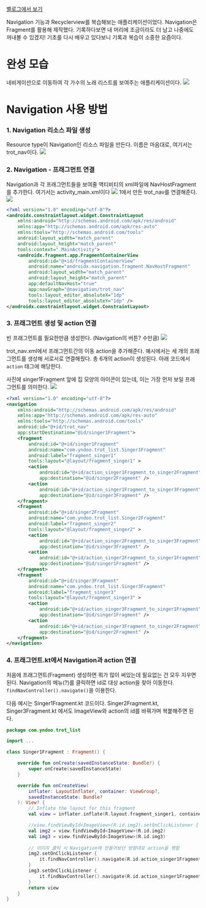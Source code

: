 [벨로그에서 보기](https://velog.io/@kuronuma_daisy/Android-%ED%8A%B8%EB%A1%AF-%EA%B0%80%EC%88%98%EB%B3%84-%EB%85%B8%EB%9E%98-%EB%A6%AC%EC%8A%A4%ED%8A%B8-%EC%95%B1-Navigation-Fragment-Recyclerview-%ED%99%9C%EC%9A%A9)

Navigation 기능과 Recyclerview를 복습해보는 애플리케이션이었다. Navigation은 Fragment를 활용해 제작했다. 기록하다보면 내 머리에 조금이라도 더 남고 나중에도 꺼내볼 수 있겠지! 기초를 다시 배우고 있다보니 기록과 복습이 소중한 요즘이다.

# 완성 모습
네비게이션으로 이동하여 각 가수의 노래 리스트를 보여주는 애플리케이션이다.
![](https://velog.velcdn.com/images/kuronuma_daisy/post/e31767eb-e468-42b2-b93d-76f7e7aba55b/image.gif)

# Navigation 사용 방법
### 1. Navigation 리소스 파일 생성
Resource type이 Navigation인 리소스 파일을 만든다. 이름은 마음대로, 여기서는 trot_nav이다.
![](https://velog.velcdn.com/images/kuronuma_daisy/post/41a4a504-1fea-4a46-8dc8-f5a696e14575/image.png)
### 2. Navigation - 프래그먼트 연결
Navigation과 각 프래그먼트들을 보여줄 액티비티의 xml파일에 NavHostFragment를 추가한다.
여기서는 activity_main.xml이다
![](https://velog.velcdn.com/images/kuronuma_daisy/post/b7773adf-3efb-495c-926a-ca69c6190e30/image.png)
1에서 만든 trot_nav를 연결해준다.
![](https://velog.velcdn.com/images/kuronuma_daisy/post/5d9ab8a3-e691-4b93-a401-0b69d92b25d0/image.png)

```xml
<?xml version="1.0" encoding="utf-8"?>
<androidx.constraintlayout.widget.ConstraintLayout
    xmlns:android="http://schemas.android.com/apk/res/android"
    xmlns:app="http://schemas.android.com/apk/res-auto"
    xmlns:tools="http://schemas.android.com/tools"
    android:layout_width="match_parent"
    android:layout_height="match_parent"
    tools:context=".MainActivity">
    <androidx.fragment.app.FragmentContainerView
        android:id="@+id/fragmentContainerView"
        android:name="androidx.navigation.fragment.NavHostFragment"
        android:layout_width="match_parent"
        android:layout_height="match_parent"
        app:defaultNavHost="true"
        app:navGraph="@navigation/trot_nav"
        tools:layout_editor_absoluteX="1dp"
        tools:layout_editor_absoluteY="1dp" />
</androidx.constraintlayout.widget.ConstraintLayout>
```
### 3. 프래그먼트 생성 및 action 연결
빈 프래그먼트를 필요한만큼 생성한다. (Navigation의 버튼? 수만큼)
![](https://velog.velcdn.com/images/kuronuma_daisy/post/84e1841e-64d8-4b7f-aa60-26cf480e443e/image.png)

trot_nav.xml에서 프래그먼트간의 이동 action을 추가해준다. 예시에서는 세 개의 프래그먼트를 생성해 서로서로 연결해줬다. 총 6개의 action이 생성된다. 아래 코드에서 `action` 태그에 해당한다.  

사진에 singer1Fragment 앞에 집 모양의 아이콘이 있는데, 이는 가장 먼저 보일 프래그먼트를 의미한다.
![](https://velog.velcdn.com/images/kuronuma_daisy/post/17190b08-b6bc-4888-a8db-b98a3de57fbb/image.png)
```xml
<?xml version="1.0" encoding="utf-8"?>
<navigation
    xmlns:android="http://schemas.android.com/apk/res/android"
    xmlns:app="http://schemas.android.com/apk/res-auto"
    xmlns:tools="http://schemas.android.com/tools"
    android:id="@+id/trot_nav"
    app:startDestination="@id/singer1Fragment">
    <fragment
        android:id="@+id/singer1Fragment"
        android:name="com.yndoo.trot_list.Singer1Fragment"
        android:label="fragment_singer1"
        tools:layout="@layout/fragment_singer1" >
        <action
            android:id="@+id/action_singer1Fragment_to_singer2Fragment"
            app:destination="@id/singer2Fragment" />
        <action
            android:id="@+id/action_singer1Fragment_to_singer3Fragment"
            app:destination="@id/singer3Fragment" />
    </fragment>
    <fragment
        android:id="@+id/singer2Fragment"
        android:name="com.yndoo.trot_list.Singer2Fragment"
        android:label="fragment_singer2"
        tools:layout="@layout/fragment_singer2" >
        <action
            android:id="@+id/action_singer2Fragment_to_singer3Fragment"
            app:destination="@id/singer3Fragment" />
        <action
            android:id="@+id/action_singer2Fragment_to_singer1Fragment"
            app:destination="@id/singer1Fragment" />
    </fragment>
    <fragment
        android:id="@+id/singer3Fragment"
        android:name="com.yndoo.trot_list.Singer3Fragment"
        android:label="fragment_singer3"
        tools:layout="@layout/fragment_singer3" >
        <action
            android:id="@+id/action_singer3Fragment_to_singer1Fragment"
            app:destination="@id/singer1Fragment" />
        <action
            android:id="@+id/action_singer3Fragment_to_singer2Fragment"
            app:destination="@id/singer2Fragment" />
    </fragment>
</navigation>
```
### 4. 프래그먼트.kt에서 Navigation과 action 연결
처음에 프래그먼트(Fragment) 생성하면 뭐가 많이 써있는데 필요없는 건 모두 지우면 된다.
Navigation의 메뉴(?)를 클릭하면 id로 대상 action을 찾아 이동한다. `findNavController().navigate()`을 이용한다.

다음 예시는 Singer1Fragment.kt 코드이다. Singer2Fragment.kt, Singer3Fragment.kt 에서도 ImageView와 action의 id를 바꿔가며 복붙해주면 된다.
```kotlin
package com.yndoo.trot_list

import ...

class Singer1Fragment : Fragment() {

    override fun onCreate(savedInstanceState: Bundle?) {
        super.onCreate(savedInstanceState)
    }

    override fun onCreateView(
        inflater: LayoutInflater, container: ViewGroup?,
        savedInstanceState: Bundle?
    ): View? {
        // Inflate the layout for this fragment
        val view = inflater.inflate(R.layout.fragment_singer1, container, false)

        //view.findViewById<ImageView>(R.id.img2).setOnClickListener {  }로 해도 됨
        val img2 = view.findViewById<ImageView>(R.id.img2)
        val img3 = view.findViewById<ImageView>(R.id.img3)
		
        // 이미지 클릭 시 Navigation에 만들어놨던 방향대로 action을 행함
        img2.setOnClickListener {
            it.findNavController().navigate(R.id.action_singer1Fragment_to_singer2Fragment)
        }
        img3.setOnClickListener {
            it.findNavController().navigate(R.id.action_singer1Fragment_to_singer3Fragment)
        }
        return view
    }
}
```
